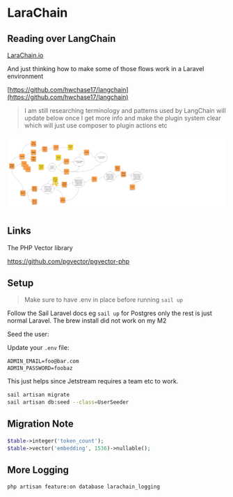 # LaraChain

## Reading over LangChain

[LaraChain.io](https://github.com/alnutile/larachain/wiki/LaraChain)

And just thinking how to make some of those flows work in a Laravel environment

[https://github.com/hwchase17/langchain](https://github.com/hwchase17/langchain)


> I am still researching terminology and patterns used by LangChain 
> will update below once I get more info and make the plugin system clear 
> which will just use composer to plugin actions etc

![image](docs/images/overview.jpg)

## Links

The PHP Vector library

https://github.com/pgvector/pgvector-php

## Setup

> Make sure to have .env in place before running `sail up`

Follow the Sail Laravel docs eg `sail up` for Postgres only the rest is just 
normal Laravel. The brew install did not work on my M2

Seed the user:

Update your `.env` file:

```dotenv
ADMIN_EMAIL=foo@bar.com
ADMIN_PASSWORD=foobaz
```

This just helps since Jetstream requires a team etc to work.


```bash
sail artisan migrate
sail artisan db:seed --class=UserSeeder
```


## Migration Note

```php 
$table->integer('token_count');
$table->vector('embedding', 1536)->nullable(); 
```

## More Logging 

```bash 
php artisan feature:on database larachain_logging
```



